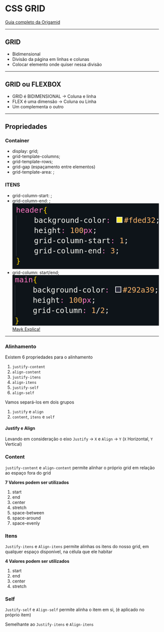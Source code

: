 # CSS GRID
[Guia completo da Origamid](https://www.origamid.com/projetos/css-grid-layout-guia-completo/)

---
## GRID 

- Bidimensional
- Divisão da página em linhas e colunas
- Colocar elemento onde quiser nessa divisão

---
## GRID ou FLEXBOX

- GRID é BIDIMENSIONAL -> Coluna e linha
- FLEX é uma dimensão -> Coluna ou Linha
- Um complementa o outro

---

## Propriedades

### Container

- display: grid;
- grid-template-columns;
- grid-template-rows;
- grid-gap (espaçamento entre elementos)
- grid-template-area: ;

### ITENS

- grid-column-start: ;
- grid-column-end: ;
![](./img/gridIten1.png)
- grid-column: start/end; 
![](./img/gridIten2.png)
[Mayk Explica!](https://youtu.be/HN1UjzRSdBk?t=847)

---
### Alinhamento

Existem 6 propriedades para o alinhamento

1. `justify-content`
2. `align-content`
3. `justify-itens`
4. `align-itens`
5. `justify-self`
6. `align-self`

Vamos separá-los em dois grupos

1. `justify` e `align`
2. `content`, `itens` e `self`

#### Justify e Align

Levando em consideração o eixo `Justify` -> `X` e `Align` -> `Y` (`X` Horizontal, `Y` Vertical)

### Content

`justify-content` e `align-content` permite alinhar o próprio grid em relação ao espaço fora do grid 

**7 Valores podem ser utilizados**

1. start
2. end
3. center
4. stretch
5. space-between
6. space-around
7. space-evenly


### Itens

`Justify-itens` e `Align-itens` permite alinhas os itens do nosso grid, em qualquer espaço disponível, na célula que ele habitar

**4 Valores podem ser utilizados**

1. start
2. end
3. center
4. stretch


### Self

`Justify-self` e `Align-self` permite alinha o item em si, (é aplicado no próprio item)

Semelhante ao `Justify-itens` e `Align-itens`